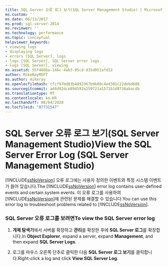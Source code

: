```yaml
---
title: SQL Server 오류 로그 보기(SQL Server Management Studio) | Microsoft 문서
ms.custom: ''
ms.date: 06/13/2017
ms.prod: sql-server-2014
ms.reviewer: ''
ms.technology: performance
ms.topic: conceptual
helpviewer_keywords:
- viewing logs
- displaying logs
- errors [SQL Server], logs
- logs [SQL Server], SQL Server error logs
- logs [SQL Server], viewing
ms.assetid: 55f468ba-146c-4ab3-95cd-d35d051afd12
author: MikeRayMSFT
ms.author: mikeray
ms.openlocfilehash: cfcf97bd83b4892367b9b80c4ed301c22debd686
ms.sourcegitcommit: ad4d92dce894592a259721a1571b1d8736abacdb
ms.translationtype: MT
ms.contentlocale: ko-KR
ms.lasthandoff: 08/04/2020
ms.locfileid: "87731547"
---
```

# <a name="view-the-sql-server-error-log-sql-server-management-studio"></a><span data-ttu-id="68c11-102">SQL Server 오류 로그 보기(SQL Server Management Studio)</span><span class="sxs-lookup"><span data-stu-id="68c11-102">View the SQL Server Error Log (SQL Server Management Studio)</span></span>
  <span data-ttu-id="68c11-103">[!INCLUDE[ssNoVersion](../../includes/ssnoversion-md.md)] 오류 로그에는 사용자 정의한 이벤트와 특정 시스템 이벤트가 들어 있습니다.</span><span class="sxs-lookup"><span data-stu-id="68c11-103">The [!INCLUDE[ssNoVersion](../../includes/ssnoversion-md.md)] error log contains user-defined events and certain system events.</span></span> <span data-ttu-id="68c11-104">이 오류 로그를 사용하여 [!INCLUDE[ssNoVersion](../../includes/ssnoversion-md.md)]에 관련된 문제를 해결할 수 있습니다.</span><span class="sxs-lookup"><span data-stu-id="68c11-104">You can use this error log to troubleshoot problems related to [!INCLUDE[ssNoVersion](../../includes/ssnoversion-md.md)].</span></span>  
  
### <a name="to-view-the-sql-server-error-log"></a><span data-ttu-id="68c11-105">SQL Server 오류 로그를 보려면</span><span class="sxs-lookup"><span data-stu-id="68c11-105">To view the SQL Server error log</span></span>  
  
1.  <span data-ttu-id="68c11-106">**개체 탐색기**에서 서버를 확장하고 **관리**를 확장한 후에 **SQL Server 로그**를 확장합니다.</span><span class="sxs-lookup"><span data-stu-id="68c11-106">In **Object Explorer**, expand a server, expand **Management**, and then expand **SQL Server Logs**.</span></span>  
  
2.  <span data-ttu-id="68c11-107">로그를 마우스 오른쪽 단추로 클릭한 다음 **SQL Server 로그 보기**를 클릭합니다.</span><span class="sxs-lookup"><span data-stu-id="68c11-107">Right-click a log and click **View SQL Server Log**.</span></span>  
  
  

